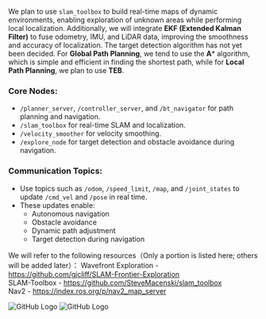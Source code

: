 
We plan to use `slam_toolbox` to build real-time maps of dynamic environments, enabling exploration of unknown areas while performing local localization. Additionally, we will integrate **EKF (Extended Kalman Filter)** to fuse odometry, IMU, and LiDAR data, improving the smoothness and accuracy of localization. The target detection algorithm has not yet been decided. For **Global Path Planning**, we tend to use the **A*** algorithm, which is simple and efficient in finding the shortest path, while for **Local Path Planning**, we plan to use **TEB**.

### Core Nodes:
- `/planner_server`, `/controller_server`, and `/bt_navigator` for path planning and navigation.
- `/slam_toolbox` for real-time SLAM and localization.
- `/velocity_smoother` for velocity smoothing.
- `/explore_node` for target detection and obstacle avoidance during navigation.

### Communication Topics:
- Use topics such as `/odom`, `/speed_limit`, `/map`, and `/joint_states` to update `/cmd_vel` and `/pose` in real time.
- These updates enable:
  - Autonomous navigation
  - Obstacle avoidance
  - Dynamic path adjustment
  - Target detection during navigation


We will refer to the following resources（Only a portion is listed here; others will be added later）：
Wavefront Exploration - https://github.com/gjcliff/SLAM-Frontier-Exploration  
SLAM-Toolbox - https://github.com/SteveMacenski/slam_toolbox  
Nav2 - https://index.ros.org/p/nav2_map_server

![GitHub Logo](https://github.githubassets.com/images/modules/logos_page/GitHub-Mark.png "GitHub Logo")
![GitHub Logo](https://github.githubassets.com/images/modules/logos_page/GitHub-Mark.png "GitHub Logo")



